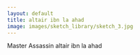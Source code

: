 ```yaml
---
layout: default
title: altair ibn la ahad
image: images/sketch_library/sketch_3.jpg
---
```



Master Assassin altair ibn la ahad